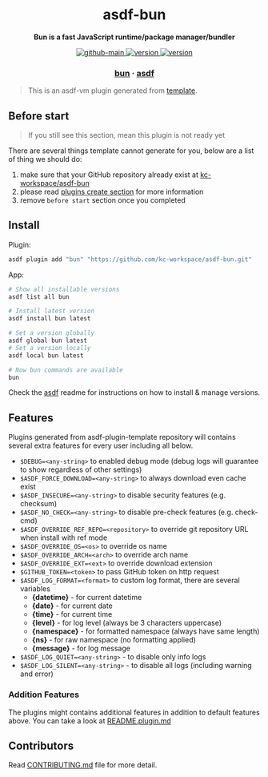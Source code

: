 <h1 align="center">
  asdf-bun
</h1>

<!-- Description section -->
<p align="center">
  <strong>Bun is a fast JavaScript runtime/package manager/bundler</strong>
</p>

<!-- Badges section -->
<p align="center">
  <a href="https://github.com/kc-workspace/asdf-bun/actions/workflows/main.yml">
    <img
      alt="github-main"
      src="https://img.shields.io/github/actions/workflow/status/kc-workspace/asdf-bun/main.yml?style=flat-square&logo=github">
  </a>
  <a href="https://github.com/kc-workspace/asdf-bun/releases">
    <img
      alt="version"
      src="https://img.shields.io/github/v/release/kc-workspace/asdf-bun?style=flat-square&logo=github">
  </a>
  <a href="https://github.com/kc-workspace/asdf-bun/commits/main">
    <img
      alt="version"
      src="https://img.shields.io/github/last-commit/kc-workspace/asdf-bun/main?style=flat-square&logo=github">
  </a>
</p>

<!-- Links section -->
<h3 align="center">
  <a href="https://bun.sh/">bun</a>
  <span> · </span>
  <a href="https://asdf-vm.com">asdf</a>
</h3>

> This is an asdf-vm plugin generated from [template][template-gh].

## Before start

> If you still see this section, mean this plugin is not ready yet

There are several things template cannot generate for you,
below are a list of thing we should do:

1. make sure that your GitHub repository already exist at [kc-workspace/asdf-bun][plugin-gh]
2. please read [plugins create section][asdf-create-plugin] for more information
3. remove `before start` section once you completed

## Install

Plugin:

```sh
asdf plugin add "bun" "https://github.com/kc-workspace/asdf-bun.git"
```

App:

```sh
# Show all installable versions
asdf list all bun

# Install latest version
asdf install bun latest

# Set a version globally
asdf global bun latest
# Set a version locally
asdf local bun latest

# Now bun commands are available
bun
```

Check the [asdf][asdf-link] readme for instructions on
how to install & manage versions.

## Features

Plugins generated from asdf-plugin-template repository will
contains several extra features for every user including all below.

- `$DEBUG=<any-string>` to enabled debug mode (debug logs will guarantee to show regardless of other settings)
- `$ASDF_FORCE_DOWNLOAD=<any-string>` to always download even cache exist
- `$ASDF_INSECURE=<any-string>` to disable security features (e.g. checksum)
- `$ASDF_NO_CHECK=<any-string>` to disable pre-check features (e.g. check-cmd)
- `$ASDF_OVERRIDE_REF_REPO=<repository>` to override git repository URL when install with ref mode
- `$ASDF_OVERRIDE_OS=<os>` to override os name
- `$ASDF_OVERRIDE_ARCH=<arch>` to override arch name
- `$ASDF_OVERRIDE_EXT=<ext>` to override download extension
- `$GITHUB_TOKEN=<token>` to pass GitHub token on http request
- `$ASDF_LOG_FORMAT=<format>` to custom log format, there are several variables
  - **{datetime}** - for current datetime
  - **{date}** - for current date
  - **{time}** - for current time
  - **{level}** - for log level (always be 3 characters uppercase)
  - **{namespace}** - for formatted namespace (always have same length)
  - **{ns}** - for raw namespace (no formatting applied)
  - **{message}** - for log message
- `$ASDF_LOG_QUIET=<any-string>` - to disable only info logs
- `$ASDF_LOG_SILENT=<any-string>` - to disable all logs (including warning and error)

### Addition Features

The plugins might contains additional features
in addition to default features above.
You can take a look at [README.plugin.md][app-readme-md]

## Contributors

Read [CONTRIBUTING.md][contributing-md] file for more detail.

<!-- LINKS SECTION -->

[app-readme-md]: ./README.plugin.md
[contributing-md]: ./CONTRIBUTING.md
[plugin-gh]: https://github.com/kc-workspace/asdf-bun
[template-gh]: https://github.com/kc-workspace/asdf-plugin-template
[asdf-link]: https://github.com/asdf-vm/asdf
[asdf-create-plugin]: https://asdf-vm.com/plugins/create.html
